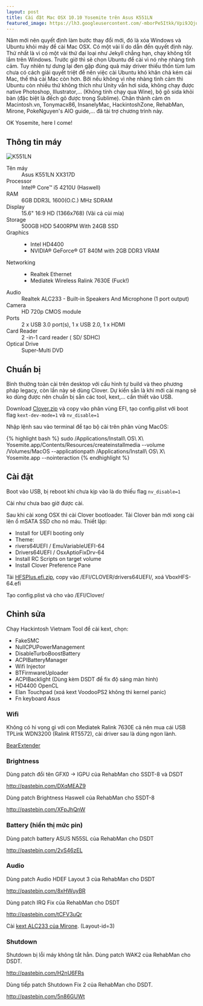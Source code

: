 ```yaml
---
layout: post
title: Cài đặt Mac OSX 10.10 Yosemite trên Asus K551LN
featured_image: https://lh3.googleusercontent.com/-mborPe5Itkk/Vpi9JQjuxJI/AAAAAAAAAak/n0zwK1Sx0dEX0uA2xQlXQA8oB4xa9BJiwCCo/s0/OS-X-Yosemite-Logo-Wallpaper.jpg
---
```



Năm mới nên quyết định làm bước thay đổi mới, đó là xóa Windows và Ubuntu khỏi máy để cài Mac OSX. Có một vài lí do dẫn đến quyết định này. Thứ nhất là vì có một vài thứ đại loại như Jekyll chẳng hạn, chạy không tốt lắm trên Windows. Trước giờ thì sẽ chọn Ubuntu để cài vì nó nhẹ nhàng tình cảm. Tuy nhiên tự dưng lại đen gặp đúng quả máy driver thiếu thốn tùm lum chưa có cách giải quyết triệt để nên việc cài Ubuntu khó khăn chả kém cài Mac, thế thà cài Mac còn hơn. Bởi nếu không vì nhẹ nhàng tình cảm thì Ubuntu còn nhiều thứ không thích như Unity vẫn hơi sida, không chạy được native Photoshop, Illustrator,... (Không tính chạy qua Wine), bộ gõ sida khỏi bàn (đặc biệt là đếch gõ được trong Sublime). Chân thành cảm ơn Macintosh.vn, Tonymacx86, InsanelyMac, HackintoshZone, RehabMan, Mirone, PokeNguyen's AIO guide,... đã tài trợ chương trình này.

OK Yosemite, here I come!

## Thông tin máy
<p class="text-center"><img src="http://i.imgur.com/WI25NNs.jpg" alt="K551LN"></p>
<dl class="horizontal-dl">
	<dt>Tên máy</dt>
	<dd>Asus K551LN XX317D</dd>
	<dt>Processor</dt>
	<dd>Intel® Core™ i5 4210U (Haswell)</dd>
	<dt>RAM</dt>
	<dd>6GB DDR3L 1600(O.C.) MHz SDRAM</dd>
	<dt>Display</dt>
	<dd>15.6" 16:9 HD (1366x768) (Vãi cả cùi mía)</dd>
	<dt>Storage</dt>
	<dd>500GB HDD 5400RPM With 24GB SSD</dd>
	<dt>Graphics</dt>
	<dd>
		<ul>
			<li>Intel HD4400</li>
			<li>NVIDIA® GeForce® GT 840M with 2GB DDR3 VRAM</li>
		</ul>
	</dd>
	<dt>Networking</dt>
	<dd>
		<ul>
			<li>Realtek Ethernet</li>
			<li>Mediatek Wireless Ralink 7630E (Fuck!)</li>
		</ul>
	</dd>
	<dt>Audio</dt>
	<dd>Realtek ALC233 - Built-in Speakers And Microphone (1 port output)</dd>
	<dt></dt>
	<dt>Camera</dt>
	<dd>HD 720p CMOS module</dd>
	<dt>Ports</dt>
	<dd>2 x USB 3.0 port(s), 1 x USB 2.0, 1 x HDMI</dd>
	<dt>Card Reader</dt>
	<dd>2 -in-1 card reader ( SD/ SDHC)</dd>
	<dt>Optical Drive</dt>
	<dd>Super-Multi DVD</dd>
</dl>

## Chuẩn bị
Bình thường toàn cài trên desktop với cấu hình tự build và theo phương pháp legacy, còn lần này sẽ dùng Clover. Dự kiến sẵn là khi mới cài mạng sẽ ko dùng được nên chuẩn bị sẵn các tool, kext,... cần thiết vào USB.

Download [Clover.zip](http://www.mediafire.com/download/1q39o0cszs9z5si/Clover.zip) và copy vào phân vùng EFI, tạo config.plist với boot flag `kext-dev-mode=1` và `nv_disable=1`

Nhập lệnh sau vào terminal để tạo bộ cài trên phân vùng MacOS:

{% highlight bash %}
sudo /Applications/Install\ OS\ X\ Yosemite.app/Contents/Resources/createinstallmedia --volume /Volumes/MacOS --applicationpath /Applications/Install\ OS\ X\ Yosemite.app --nointeraction
{% endhighlight %}

## Cài đặt
Boot vào USB, bị reboot khi chưa kịp vào là do thiếu flag `nv_disable=1`

Cài như chưa bao giờ được cài.

Sau khi cài xong OSX thì cài Clover bootloader. Tải Clover bản mới xong cài lên ổ mSATA SSD cho nó máu. Thiết lập:

+ Install for UEFI booting only
+ Theme:
+ rivers64UEFI / EmuVariableUEFI-64
+ Drivers64UEFI / OsxAptioFixDrv-64
+ Install RC Scripts on target volume
+ Install Clover Preference Pane

Tải [HFSPlus.efi.zip](http://www.mediafire.com/download/mzhdvm101gsk99p/HFSPlus.efi.zip), copy vào /EFI/CLOVER/drivers64UEFI/, xoá VboxHFS-64.efi

Tạo config.plist và cho vào /EFI/Clover/

## Chỉnh sửa
Chạy Hackintosh Vietnam Tool để cài kext, chọn:

+ FakeSMC
+ NullCPUPowerManagement
+ DisableTurboBoostBattery
+ ACPIBatteryManager
+ Wifi Injector
+ BTFirmwareUploader
+ ACPIBacklight (Dùng kèm DSDT để fix độ sáng màn hình)
+ HD4400 OpenCL
+ Elan Touchpad (xoá kext VoodooPS2 không thì kernel panic)
+ Fn keyboard Asus

### Wifi
Không có hi vọng gì với con Mediatek Ralink 7630E cả nên mua cái USB TPLink WDN3200 (Ralink RT5572), cài driver sau là dùng ngon lành.

<div class="highlight">
<a href="http://www.mediafire.com/download/kpe6bv1b4t66hwt/BearExtender-5.4.dmg">BearExtender</a>
</div>

### Brightness
Dùng patch đổi tên GFX0 -> IGPU của RehabMan cho SSDT-8 và DSDT

<div class="highlight">
<a href="http://pastebin.com/DXqMEAZ9">http://pastebin.com/DXqMEAZ9</a>
</div>

Dùng patch Brightness Haswell của RehabMan cho SSDT-8

<div class="highlight">
<a href="http://pastebin.com/XFpJhQnW">http://pastebin.com/XFpJhQnW</a>
</div>

### Battery (hiển thị mức pin)
Dùng patch battery ASUS N55SL của RehabMan cho DSDT

<div class="highlight"><a href="http://pastebin.com/2vS46zEL">http://pastebin.com/2vS46zEL</a></div>

### Audio
Dùng patch Audio HDEF Layout 3 của RehabMan cho DSDT

<div class="highlight"><a href="http://pastebin.com/8xHWuyBR">http://pastebin.com/8xHWuyBR</a></div>

Dùng patch IRQ Fix của RehabMan cho DSDT

<div class="highlight"><a href="http://pastebin.com/tCFV3uQr">http://pastebin.com/tCFV3uQr</a></div>

Cài [kext ALC233 của Mirone](http://www.mediafire.com/download/s9dhoomon6tsp2s/AppleHDA-267.0-ALC233.zip). (Layout-id=3)

### Shutdown
Shutdown bị lỗi máy không tắt hẳn. Dùng patch WAK2 của RehabMan cho DSDT.

<div class="highlight"><a href="http://pastebin.com/H2nU6FRs">http://pastebin.com/H2nU6FRs</a></div>

Dùng tiếp patch Shutdown Fix 2 của RehabMan cho DSDT.

<div class="highlight"><a href="http://pastebin.com/5n86GUWt">http://pastebin.com/5n86GUWt</a></div>
